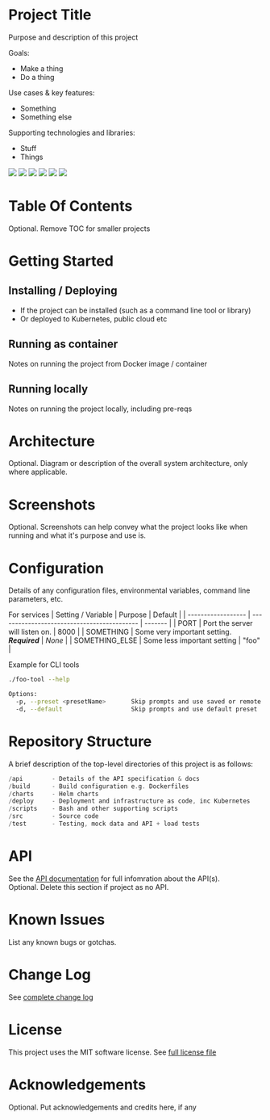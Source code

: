# Project Title

Purpose and description of this project

Goals:

- Make a thing
- Do a thing

Use cases & key features:

- Something
- Something else

Supporting technologies and libraries:

- Stuff
- Things

<!-- Note! Change benc-uk/project-starter for the real repo!! -->
<!-- See https://shields.io/ for more -->

![](https://img.shields.io/github/license/benc-uk/project-starter)
![](https://img.shields.io/github/last-commit/benc-uk/project-starter)
![](https://img.shields.io/github/release/benc-uk/project-starter)
![](https://img.shields.io/github/checks-status/benc-uk/project-starter/main)
![](https://img.shields.io/github/workflow/status/benc-uk/project-starter/CI%20Build?label=ci-build)
![](https://img.shields.io/github/workflow/status/benc-uk/project-starter/Release%20Assets?label=release)

# Table Of Contents

Optional. Remove TOC for smaller projects

# Getting Started

## Installing / Deploying

- If the project can be installed (such as a command line tool or library)
- Or deployed to Kubernetes, public cloud etc

## Running as container

Notes on running the project from Docker image / container

## Running locally

Notes on running the project locally, including pre-reqs

# Architecture

Optional. Diagram or description of the overall system architecture, only where applicable.

# Screenshots

Optional. Screenshots can help convey what the project looks like when running and what it's purpose and use is.

# Configuration

Details of any configuration files, environmental variables, command line parameters, etc.

For services
| Setting / Variable | Purpose | Default |
| ------------------ | ------------------------------------------- | ------- |
| PORT | Port the server will listen on. | 8000 |
| SOMETHING | Some very important setting. **_Required_** | _None_ |
| SOMETHING_ELSE | Some less important setting | "foo" |

Example for CLI tools

```bash
./foo-tool --help

Options:
  -p, --preset <presetName>       Skip prompts and use saved or remote preset
  -d, --default                   Skip prompts and use default preset
```

# Repository Structure

A brief description of the top-level directories of this project is as follows:

```c
/api        - Details of the API specification & docs
/build      - Build configuration e.g. Dockerfiles
/charts     - Helm charts
/deploy     - Deployment and infrastructure as code, inc Kubernetes
/scripts    - Bash and other supporting scripts
/src        - Source code
/test       - Testing, mock data and API + load tests
```

# API

See the [API documentation](./api/) for full infomration about the API(s).  
Optional. Delete this section if project as no API.

# Known Issues

List any known bugs or gotchas.

# Change Log

See [complete change log](./CHANGELOG.md)

# License

This project uses the MIT software license. See [full license file](./LICENSE)

# Acknowledgements

Optional. Put acknowledgements and credits here, if any
